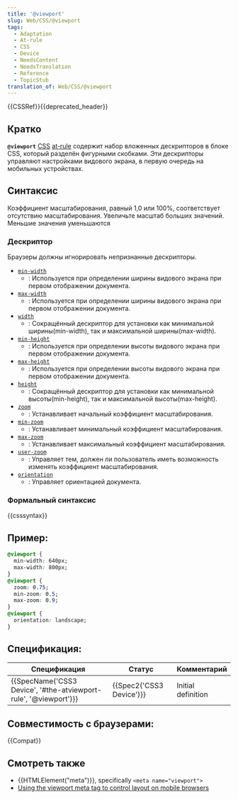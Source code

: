 ```yaml
---
title: '@viewport'
slug: Web/CSS/@viewport
tags:
  - Adaptation
  - At-rule
  - CSS
  - Device
  - NeedsContent
  - NeedsTranslation
  - Reference
  - TopicStub
translation_of: Web/CSS/@viewport
---
```

{{CSSRef}}{{deprecated_header}}

## Кратко

**`@viewport`** [CSS](/en/CSS) [at-rule](/en/CSS/At-rule) содержит набор вложенных дескрипторов в блоке CSS, который разделён фигурными скобками. Эти дескрипторы управляют настройками видового экрана, в первую очередь на мобильных устройствах.

## Синтаксис

Коэффициент масштабирования, равный 1,0 или 100%, соответствует отсутствию масштабирования. Увеличьте масштаб больших значений. Меньшие значения уменьшаются

### Дескриптор

Браузеры должны игнорировать непризнанные дескрипторы.

- [`min-width`](/ru/docs/Web/CSS/@viewport/min-width)
  - : Используется при определении ширины видового экрана при первом отображении документа.
- [`max-width`](/ru/docs/Web/CSS/@viewport/max-width)
  - : Используется при определении ширины видового экрана при первом отображении документа.
- [`width`](/ru/docs/Web/CSS/@viewport/width)
  - : Сокращённый дескриптор для установки как минимальной ширины(min-width), так и максимальной ширины(max-width).
- [`min-height`](/ru/docs/Web/CSS/@viewport/min-height)
  - : Используется при определении высоты видового экрана при первом отображении документа.
- [`max-height`](/ru/docs/Web/CSS/@viewport/max-height)
  - : Используется при определении высоты видового экрана при первом отображении документа.
- [`height`](/ru/docs/Web/CSS/@viewport/height)
  - : Сокращённый дескриптор для установки как минимальной высоты(min-height), так и максимальной высоты(max-height).
- [`zoom`](/ru/docs/Web/CSS/@viewport/zoom)
  - : Устанавливает начальный коэффициент масштабирования.
- [`min-zoom`](/ru/docs/Web/CSS/@viewport/min-zoom)
  - : Устанавливает минимальный коэффициент масштабирования.
- [`max-zoom`](/ru/docs/Web/CSS/@viewport/max-zoom)
  - : Устанавливает максимальный коэффициент масштабирования.
- [`user-zoom`](/ru/docs/Web/CSS/@viewport/user-zoom)
  - : Управляет тем, должен ли пользователь иметь возможность изменять коэффициент масштабирования.
- [`orientation`](/ru/docs/Web/CSS/@viewport/orientation)
  - : Управляет ориентацией документа.

### Формальный синтаксис

{{csssyntax}}

## Пример:

```css
@viewport {
  min-width: 640px;
  max-width: 800px;
}
@viewport {
  zoom: 0.75;
  min-zoom: 0.5;
  max-zoom: 0.9;
}
@viewport {
  orientation: landscape;
}
```

## Спецификация:

| Спецификация                                                                         | Статус                           | Комментарий        |
| ------------------------------------------------------------------------------------ | -------------------------------- | ------------------ |
| {{SpecName('CSS3 Device', '#the-atviewport-rule', '@viewport')}} | {{Spec2('CSS3 Device')}} | Initial definition |

## Совместимость с браузерами:

{{Compat}}

## Смотреть также

- {{HTMLElement("meta")}}, specifically `<meta name="viewport">`
- [Using the viewport meta tag to control layout on mobile browsers](/ru/docs/Mobile/Viewport_meta_tag)
